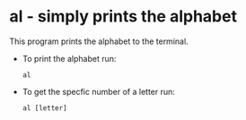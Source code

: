 # al - simply prints the alphabet

This program prints the alphabet to the terminal. 

- To print the alphabet run:
  ```
  al
  ```

- To get the specfic number of a letter run:

   ```
   al [letter]
   ```
